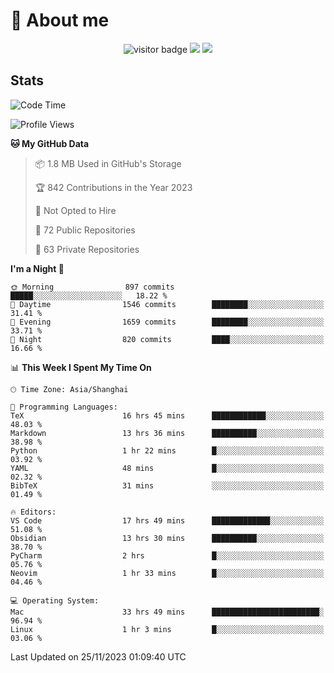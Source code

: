 <!-- ![](https://youpai.roccoshi.top/img/20200804214216.png) -->

# 🧐 About me
 
<p align="center">
<img src="https://visitor-badge.laobi.icu/badge?page_id=Lincest.Lincest&title=hits" alt="visitor badge"/>
<a href="mailto:imroccoshi@gmail.com"><img src="https://img.shields.io/badge/gmail-imroccoshi%40gmail.com-red"></a>
<a href="https://blog.roccoshi.top"><img src="https://img.shields.io/badge/blog-roccoshi-green"></a>
</p>

## Stats

<!--START_SECTION:waka-->
![Code Time](http://img.shields.io/badge/Code%20Time-793%20hrs%2050%20mins-blue)

![Profile Views](http://img.shields.io/badge/Profile%20Views-5-blue)

**🐱 My GitHub Data** 

> 📦 1.8 MB Used in GitHub's Storage 
 > 
> 🏆 842 Contributions in the Year 2023
 > 
> 🚫 Not Opted to Hire
 > 
> 📜 72 Public Repositories 
 > 
> 🔑 63 Private Repositories 
 > 
**I'm a Night 🦉** 

```text
🌞 Morning                897 commits         █████░░░░░░░░░░░░░░░░░░░░   18.22 % 
🌆 Daytime                1546 commits        ████████░░░░░░░░░░░░░░░░░   31.41 % 
🌃 Evening                1659 commits        ████████░░░░░░░░░░░░░░░░░   33.71 % 
🌙 Night                  820 commits         ████░░░░░░░░░░░░░░░░░░░░░   16.66 % 
```


📊 **This Week I Spent My Time On** 

```text
🕑︎ Time Zone: Asia/Shanghai

💬 Programming Languages: 
TeX                      16 hrs 45 mins      ████████████░░░░░░░░░░░░░   48.03 % 
Markdown                 13 hrs 36 mins      ██████████░░░░░░░░░░░░░░░   38.98 % 
Python                   1 hr 22 mins        █░░░░░░░░░░░░░░░░░░░░░░░░   03.92 % 
YAML                     48 mins             █░░░░░░░░░░░░░░░░░░░░░░░░   02.32 % 
BibTeX                   31 mins             ░░░░░░░░░░░░░░░░░░░░░░░░░   01.49 % 

🔥 Editors: 
VS Code                  17 hrs 49 mins      █████████████░░░░░░░░░░░░   51.08 % 
Obsidian                 13 hrs 30 mins      ██████████░░░░░░░░░░░░░░░   38.70 % 
PyCharm                  2 hrs               █░░░░░░░░░░░░░░░░░░░░░░░░   05.76 % 
Neovim                   1 hr 33 mins        █░░░░░░░░░░░░░░░░░░░░░░░░   04.46 % 

💻 Operating System: 
Mac                      33 hrs 49 mins      ████████████████████████░   96.94 % 
Linux                    1 hr 3 mins         █░░░░░░░░░░░░░░░░░░░░░░░░   03.06 % 
```


 Last Updated on 25/11/2023 01:09:40 UTC
<!--END_SECTION:waka-->


